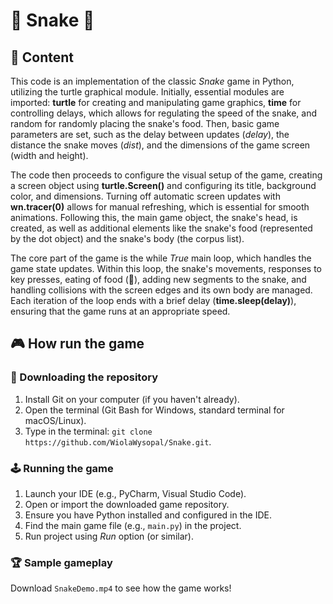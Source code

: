 # 🐍 Snake 🐍

## 📝 Content

This code is an implementation of the classic _Snake_ game in Python, utilizing the turtle graphical module. Initially, essential modules are imported: **turtle** for creating and manipulating game graphics, **time** for controlling delays, which allows for regulating the speed of the snake, and random for randomly placing the snake's food. Then, basic game parameters are set, such as the delay between updates (_delay_), the distance the snake moves (_dist_), and the dimensions of the game screen (width and height).

The code then proceeds to configure the visual setup of the game, creating a screen object using **turtle.Screen()** and configuring its title, background color, and dimensions. Turning off automatic screen updates with **wn.tracer(0)** allows for manual refreshing, which is essential for smooth animations. Following this, the main game object, the snake's head, is created, as well as additional elements like the snake's food (represented by the dot object) and the snake's body (the corpus list).

The core part of the game is the while _True_ main loop, which handles the game state updates. Within this loop, the snake's movements, responses to key presses, eating of food (🐢), adding new segments to the snake, and handling collisions with the screen edges and its own body are managed. Each iteration of the loop ends with a brief delay (**time.sleep(delay)**), ensuring that the game runs at an appropriate speed.

## 🎮 How run the game

### 📁 Downloading the repository

1. Install Git on your computer (if you haven't already).
2. Open the terminal (Git Bash for Windows, standard terminal for macOS/Linux).
3. Type in the terminal: `git clone https://github.com/WiolaWysopal/Snake.git`.

### 🕹️ Running the game

1. Launch your IDE (e.g., PyCharm, Visual Studio Code).
2. Open or import the downloaded game repository.
3. Ensure you have Python installed and configured in the IDE.
4. Find the main game file (e.g., `main.py`) in the project.
5. Run project using _Run_ option (or similar).

### 🏆 Sample gameplay

Download `SnakeDemo.mp4` to see how the game works!
